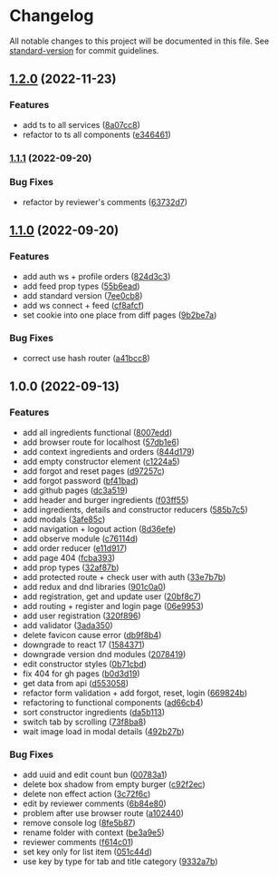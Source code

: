# Changelog

All notable changes to this project will be documented in this file. See [standard-version](https://github.com/conventional-changelog/standard-version) for commit guidelines.

## [1.2.0](https://github.com/AlexanderStreltsov/react-burger/compare/v1.1.1...v1.2.0) (2022-11-23)


### Features

* add ts to all services ([8a07cc8](https://github.com/AlexanderStreltsov/react-burger/commit/8a07cc838ab9eecd1f41d19e009e5f6c0d1f0dd3))
* refactor to ts all components ([e346461](https://github.com/AlexanderStreltsov/react-burger/commit/e3464614e86d5f51260977d8d3d4fe6847fa4b85))

### [1.1.1](https://github.com/AlexanderStreltsov/react-burger/compare/v1.1.0...v1.1.1) (2022-09-20)


### Bug Fixes

* refactor by reviewer's comments ([63732d7](https://github.com/AlexanderStreltsov/react-burger/commit/63732d74b08814b40b531333784b359a9d2d932e))

## [1.1.0](https://github.com/AlexanderStreltsov/react-burger/compare/v1.0.0...v1.1.0) (2022-09-20)


### Features

* add auth ws + profile orders ([824d3c3](https://github.com/AlexanderStreltsov/react-burger/commit/824d3c35ef3a1ec9c4523ee56565ccc0fec6ef90))
* add feed prop types ([55b6ead](https://github.com/AlexanderStreltsov/react-burger/commit/55b6eadb400943bdbaec051633eb7880240fd41f))
* add standard version ([7ee0cb8](https://github.com/AlexanderStreltsov/react-burger/commit/7ee0cb8255d1a4fd4a55fa508673c59f19a24057))
* add ws connect + feed ([cf8afcf](https://github.com/AlexanderStreltsov/react-burger/commit/cf8afcf9de207831bbd07b8e4cd666563335b34a))
* set cookie into one place from diff pages ([9b2be7a](https://github.com/AlexanderStreltsov/react-burger/commit/9b2be7a739a9b611504ffea5b246e6a91087c176))


### Bug Fixes

* correct use hash router ([a41bcc8](https://github.com/AlexanderStreltsov/react-burger/commit/a41bcc8fa1882786dd2b2481bdb5ee81812b2348))

## 1.0.0 (2022-09-13)


### Features

* add all ingredients functional ([8007edd](https://github.com/AlexanderStreltsov/react-burger/commit/8007edd5703803d56c388c97388c4699fcbb3af4))
* add browser route for localhost ([57db1e6](https://github.com/AlexanderStreltsov/react-burger/commit/57db1e6d8b4acc6fc993c7b16957f22d668c33f3))
* add context ingredients and orders ([844d179](https://github.com/AlexanderStreltsov/react-burger/commit/844d179e5d50ef45374824313aa2228b48cb3621))
* add empty constructor element ([c1224a5](https://github.com/AlexanderStreltsov/react-burger/commit/c1224a5398949d544d5162cba8d5a38485b2d8ed))
* add forgot and reset pages ([d97257c](https://github.com/AlexanderStreltsov/react-burger/commit/d97257cfc9684b9e10771adb2ad8c995738116d4))
* add forgot password ([bf41bad](https://github.com/AlexanderStreltsov/react-burger/commit/bf41bad3ce87a43ca4c68370462d3d58bd719520))
* add github pages ([dc3a519](https://github.com/AlexanderStreltsov/react-burger/commit/dc3a519f75a5ac58b776631fec66d6552e097776))
* add header and burger ingredients ([f03ff55](https://github.com/AlexanderStreltsov/react-burger/commit/f03ff55314ba0f6f62bd9f498ff99729ad0580da))
* add ingredients, details and constructor reducers ([585b7c5](https://github.com/AlexanderStreltsov/react-burger/commit/585b7c5949031181d4907e7e5f6587022e15d0c8))
* add modals ([3afe85c](https://github.com/AlexanderStreltsov/react-burger/commit/3afe85c1556433b12ba956bf2a90866ad8cc6004))
* add navigation + logout action ([8d36efe](https://github.com/AlexanderStreltsov/react-burger/commit/8d36efe02894bbae74d118689af264bbf2fdc008))
* add observe module ([c76114d](https://github.com/AlexanderStreltsov/react-burger/commit/c76114d7523a9a6cecac1900ac147aa411468bf4))
* add order reducer ([e11d917](https://github.com/AlexanderStreltsov/react-burger/commit/e11d917c0bbd57ca1a12a63190f261fa1bdb3f85))
* add page 404 ([fcba393](https://github.com/AlexanderStreltsov/react-burger/commit/fcba393198c958e473648cc2371aabe5a332b815))
* add prop types ([32af87b](https://github.com/AlexanderStreltsov/react-burger/commit/32af87b6c4fd5e085e4fcf1e746c28dba6eb5d7b))
* add protected route + check user with auth ([33e7b7b](https://github.com/AlexanderStreltsov/react-burger/commit/33e7b7b850c89632390da418bc71c8bfc87e0a19))
* add redux and dnd libraries ([901c0a0](https://github.com/AlexanderStreltsov/react-burger/commit/901c0a0636a3868d9216de469e19a86c9006d180))
* add registration, get and update user ([20bf8c7](https://github.com/AlexanderStreltsov/react-burger/commit/20bf8c7e9a04abe9f42f5fb308ddba2971d51c13))
* add routing + register and login page ([06e9953](https://github.com/AlexanderStreltsov/react-burger/commit/06e99533ac6076e3206d7fb080db95bdf453a0d9))
* add user registration ([320f896](https://github.com/AlexanderStreltsov/react-burger/commit/320f8965377cebd97583f53ccea7aa2e13d24197))
* add validator ([3ada350](https://github.com/AlexanderStreltsov/react-burger/commit/3ada350b8dc457dc782fccdb64595c0bc12fba78))
* delete favicon cause error ([db9f8b4](https://github.com/AlexanderStreltsov/react-burger/commit/db9f8b41fbc5333544707dde355e8af5780795a9))
* downgrade to react 17 ([1584371](https://github.com/AlexanderStreltsov/react-burger/commit/15843712df85eefd6ce00cf90b054feddd18ffe6))
* downgrade version dnd modules ([2078419](https://github.com/AlexanderStreltsov/react-burger/commit/2078419839ccf4c8e1d1821af3dfcf4e124798d1))
* edit constructor styles ([0b71cbd](https://github.com/AlexanderStreltsov/react-burger/commit/0b71cbd30f852341293dc2d9306ebf6c75e7a0e7))
* fix 404 for gh pages ([b0d3d19](https://github.com/AlexanderStreltsov/react-burger/commit/b0d3d19deaa46da38d28538e46367deede14b240))
* get data from api ([d553058](https://github.com/AlexanderStreltsov/react-burger/commit/d553058327c798f29c3062778beb1c088d6c46d6))
* refactor form validation + add forgot, reset, login ([669824b](https://github.com/AlexanderStreltsov/react-burger/commit/669824b3ca985fade0a15d6a78dbe90dcc200eca))
* refactoring to functional components ([ad66cb4](https://github.com/AlexanderStreltsov/react-burger/commit/ad66cb4c982226957fc0236e6e6c242e503bd81e))
* sort constructor ingredients ([da5b113](https://github.com/AlexanderStreltsov/react-burger/commit/da5b1134fc5cbda016b644719e15df0faacb13c1))
* switch tab by scrolling ([73f8ba8](https://github.com/AlexanderStreltsov/react-burger/commit/73f8ba8a5878d8160c8d613a4ad31dddf9c5bf37))
* wait image load in modal details ([492b27b](https://github.com/AlexanderStreltsov/react-burger/commit/492b27bfd46d0749e6379730ebea26534fe5b03a))


### Bug Fixes

* add uuid and edit count bun ([00783a1](https://github.com/AlexanderStreltsov/react-burger/commit/00783a166582c0fd7ec586335f501457963b37d0))
* delete box shadow from empty burger ([c92f2ec](https://github.com/AlexanderStreltsov/react-burger/commit/c92f2ec7ced54a6e615438d9c13802b6330640f2))
* delete non effect action ([3c72f6c](https://github.com/AlexanderStreltsov/react-burger/commit/3c72f6c8bd8eb8b4b8abd1fcf068596965d54afd))
* edit by reviewer comments ([6b84e80](https://github.com/AlexanderStreltsov/react-burger/commit/6b84e806b55d6f08e6925dc411a859a5a48ac274))
* problem after use browser route ([a102440](https://github.com/AlexanderStreltsov/react-burger/commit/a102440517dfb9a7f7c59504cf0bf99c3ab0720a))
* remove console log ([8fe5b87](https://github.com/AlexanderStreltsov/react-burger/commit/8fe5b87153eecd3062551419e49deb59115730e9))
* rename folder with context ([be3a9e5](https://github.com/AlexanderStreltsov/react-burger/commit/be3a9e53c4e8e8016ab380c910999ae4c589dd79))
* reviewer comments ([f614c01](https://github.com/AlexanderStreltsov/react-burger/commit/f614c010854b7694654593036c11d3191fcd8119))
* set key only for list item ([051c44d](https://github.com/AlexanderStreltsov/react-burger/commit/051c44dfc22dc349d6dffc346b733fce64a851cc))
* use key by type for tab and title category ([9332a7b](https://github.com/AlexanderStreltsov/react-burger/commit/9332a7b5cf10a1c33d483627c16611883eac2beb))
